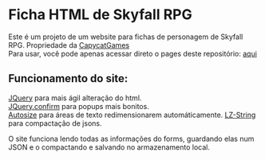 # Ficha HTML de Skyfall RPG

Este é um projeto de um website para fichas de personagem de Skyfall RPG. Propriedade da [CapycatGames](https://capycat.games/)  
Para usar, você pode apenas acessar direto o pages deste repositório: [aqui](https://maml8.github.io/Ficha-Skyfall/)

## Funcionamento do site:
[JQuery](https://jquery.com/) para mais ágil alteração do html.  
[JQuery.confirm](https://craftpip.github.io/jquery-confirm/) para popups mais bonitos.  
[Autosize](https://www.jacklmoore.com/autosize/) para áreas de texto redimensionarem automáticamente.
[LZ-String](https://www.npmjs.com/package/lz-string) para compactação de jsons.

O site funciona lendo todas as informações do forms, guardando elas num JSON e o compactando e salvando no armazenamento local.
